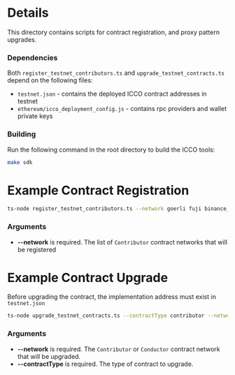 # Details

This directory contains scripts for contract registration, and proxy pattern upgrades.

### Dependencies

Both `register_testnet_contributors.ts` and `upgrade_testnet_contracts.ts` depend on the following files:

- `testnet.json` - contains the deployed ICCO contract addresses in testnet
- `ethereum/icco_deployment_config.js` - contains rpc providers and wallet private keys

### Building

Run the following command in the root directory to build the ICCO tools:

```sh
make sdk
```

# Example Contract Registration

```sh
ts-node register_testnet_contributors.ts --network goerli fuji binance_testnet
```

### Arguments

- **--network** is required. The list of `Contributor` contract networks that will be registered

# Example Contract Upgrade

Before upgrading the contract, the implementation address must exist in `testnet.json`

```sh
ts-node upgrade_testnet_contracts.ts --contractType contributor --network goerli
```

### Arguments

- **--network** is required. The `Contributor` or `Conductor` contract network that will be upgraded.
- **--contractType** is required. The type of contract to upgrade.
